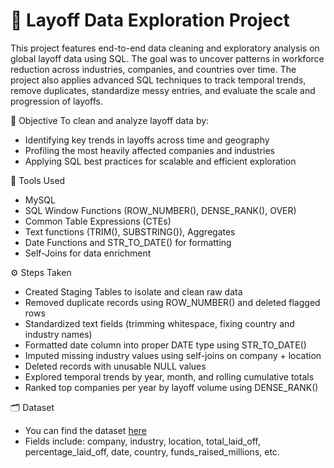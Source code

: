 # 💼 Layoff Data Exploration Project
This project features end-to-end data cleaning and exploratory analysis on global layoff data using SQL. The goal was to uncover patterns in workforce reduction across industries, companies, and countries over time. The project also applies advanced SQL techniques to track temporal trends, remove duplicates, standardize messy entries, and evaluate the scale and progression of layoffs.

🎯 Objective
To clean and analyze layoff data by:
- Identifying key trends in layoffs across time and geography
- Profiling the most heavily affected companies and industries
- Applying SQL best practices for scalable and efficient exploration

🧰 Tools Used
- MySQL
- SQL Window Functions (ROW_NUMBER(), DENSE_RANK(), OVER)
- Common Table Expressions (CTEs)
- Text functions (TRIM(), SUBSTRING()), Aggregates
- Date Functions and STR_TO_DATE() for formatting
- Self-Joins for data enrichment

⚙️ Steps Taken
- Created Staging Tables to isolate and clean raw data
- Removed duplicate records using ROW_NUMBER() and deleted flagged rows
- Standardized text fields (trimming whitespace, fixing country and industry names)
- Formatted date column into proper DATE type using STR_TO_DATE()
- Imputed missing industry values using self-joins on company + location
- Deleted records with unusable NULL values
- Explored temporal trends by year, month, and rolling cumulative totals
- Ranked top companies per year by layoff volume using DENSE_RANK()

🗂️ Dataset
- You can find the dataset [here](https://www.kaggle.com/datasets/swaptr/layoffs-2022)
- Fields include: company, industry, location, total_laid_off, percentage_laid_off, date, country, funds_raised_millions, etc.
